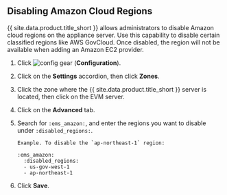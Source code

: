 ## Disabling Amazon Cloud Regions

{{ site.data.product.title_short }} allows administrators to disable Amazon cloud regions on
the appliance server. Use this capability to disable certain classified
regions like AWS GovCloud. Once disabled, the region will not be
available when adding an Amazon EC2 provider.

1.  Click ![config gear](../../images/config-gear.png) (**Configuration**).

2.  Click on the **Settings** accordion, then click **Zones**.

3.  Click the zone where the {{ site.data.product.title_short }} server is located,
    then click on the EVM server.

4.  Click on the **Advanced** tab.

5.  Search for `:ems_amazon:`, and enter the regions you want to disable
    under `:disabled_regions:`.

        Example. To disable the `ap-northeast-1` region:

        :ems_amazon:
          :disabled_regions:
          - us-gov-west-1
          - ap-northeast-1

6.  Click **Save**.
